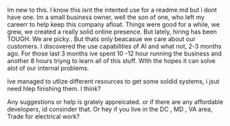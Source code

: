 Im new to this. I know this isnt the intented use for a readme.md but i dont have one. Im a small business owner, well the son of one, who left my careerr to help keep this company
afloat. Things were good for a while, we grew, we created a really solid online presence. But lately, hiring has been TOUGH. We are picky.. But thats only beacasue we care about our customers.
I discovered the use capabilities of AI and what not, 2-3 months ago. For those last 3 months ive spent 10 -12 hour running the business and another 8 hours triyng to learn all of this stuff. 
WIth the hopes it can solve alot of our internal problems. 

Ive managed to utlize different resources to get some soldid systems, i jsut need hlep finishing them. I think? 

Any suggestions or help is grately appreicated. or if there are any affordable developers, id consinder that. Or hey if you live in the DC , MD , VA area, Trade for electrical work?
